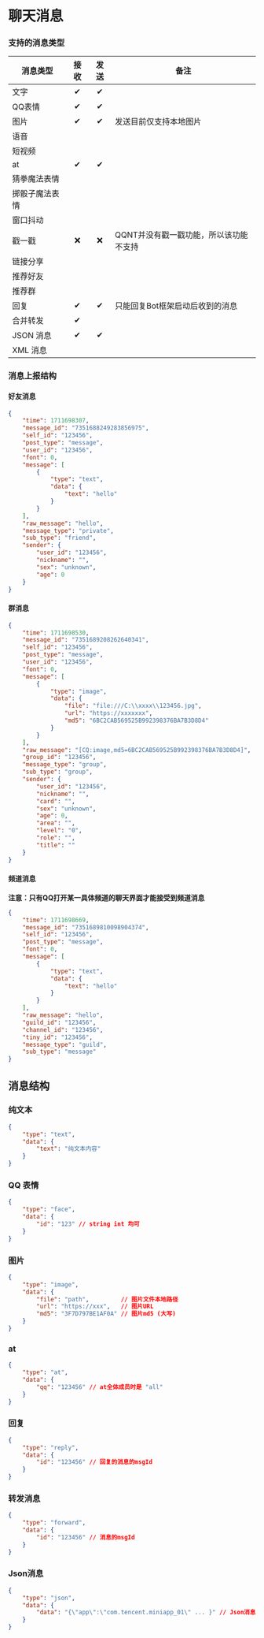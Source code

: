 # 聊天消息

### 支持的消息类型

| 消息类型    | 接收 | 发送 | 备注                    |
|---------|:--:|:--:|-----------------------|
| 文字      | ✔  | ✔  |                       |
| QQ表情    | ✔  | ✔  |                       |
| 图片      | ✔  | ✔  | 发送目前仅支持本地图片           |
| 语音      |    |
| 短视频     |    |
| at      | ✔  | ✔  |                       |
| 猜拳魔法表情  |    |
| 掷骰子魔法表情 |    |
| 窗口抖动    |    |
| 戳一戳     | ❌  | ❌  | QQNT并没有戳一戳功能，所以该功能不支持 |
| 链接分享    |    |
| 推荐好友    |    |
| 推荐群     |    |
| 回复      | ✔  | ✔  | 只能回复Bot框架启动后收到的消息     |
| 合并转发    | ✔  |
| JSON 消息 | ✔  | ✔  |                       |
| XML 消息  |    |

### 消息上报结构
#### 好友消息
```json lines
{
    "time": 1711698307,
    "message_id": "7351688249283856975",
    "self_id": "123456",
    "post_type": "message",
    "user_id": "123456",
    "font": 0,
    "message": [
        {
            "type": "text",
            "data": {
                "text": "hello"
            }
        }
    ],
    "raw_message": "hello",
    "message_type": "private",
    "sub_type": "friend",
    "sender": {
        "user_id": "123456",
        "nickname": "",
        "sex": "unknown",
        "age": 0
    }
}
```

#### 群消息
```json lines
{
    "time": 1711698530,
    "message_id": "7351689208262640341",
    "self_id": "123456",
    "post_type": "message",
    "user_id": "123456",
    "font": 0,
    "message": [
        {
            "type": "image",
            "data": {
                "file": "file:///C:\\xxxx\\123456.jpg",
                "url": "https://xxxxxxx",
                "md5": "6BC2CAB569525B992398376BA7B3D8D4"
            }
        }
    ],
    "raw_message": "[CQ:image,md5=6BC2CAB569525B992398376BA7B3D8D4]",
    "group_id": "123456",
    "message_type": "group",
    "sub_type": "group",
    "sender": {
        "user_id": "123456",
        "nickname": "",
        "card": "",
        "sex": "unknown",
        "age": 0,
        "area": "",
        "level": "0",
        "role": "",
        "title": ""
    }
}
```
#### 频道消息
**注意：只有QQ打开某一具体频道的聊天界面才能接受到频道消息**
```json lines
{
    "time": 1711698669,
    "message_id": "7351689810098904374",
    "self_id": "123456",
    "post_type": "message",
    "font": 0,
    "message": [
        {
            "type": "text",
            "data": {
                "text": "hello"
            }
        }
    ],
    "raw_message": "hello",
    "guild_id": "123456",
    "channel_id": "123456",
    "tiny_id": "123456",
    "message_type": "guild",
    "sub_type": "message"
}
```


## 消息结构

### 纯文本
```json lines
{
    "type": "text",
    "data": {
        "text": "纯文本内容"
    }
}
```

### QQ 表情
```json lines
{
    "type": "face",
    "data": {
        "id": "123" // string int 均可
    }
}
```

### 图片
```json lines
{
    "type": "image",
    "data": {
        "file": "path",         // 图片文件本地路径
        "url": "https://xxx",   // 图片URL
        "md5": "3F7D797BE1AF0A" // 图片md5 (大写)
    }
}
```

### at
```json lines
{
    "type": "at",
    "data": {
        "qq": "123456" // at全体成员时是 "all"
    }
}
```

### 回复
```json lines
{
    "type": "reply",
    "data": {
        "id": "123456" // 回复的消息的msgId
    }
}
```

### 转发消息
```json lines
{
    "type": "forward",
    "data": {
        "id": "123456" // 消息的msgId
    }
}
```

### Json消息
```json lines
{
    "type": "json",
    "data": {
        "data": "{\"app\":\"com.tencent.miniapp_01\" ... }" // Json消息内容（字符串）
    }
}
```